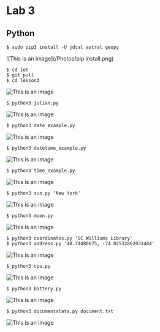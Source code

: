 # Lab 3
## Python

```ssh
$ sudo pip3 install -U jdcal astral geopy
```
![This is an image](/Photos/pip install.png)

```ssh
$ cd iot
$ git pull
$ cd lesson3
```
![This is an image]()

```ssh
$ python3 julian.py
```
![This is an image]()

```ssh
$ python3 date_example.py
```
![This is an image]()

```ssh
$ python3 datetime_example.py
```
![This is an image]()

```ssh
$ python3 time_example.py
```
![This is an image]()

```ssh
$ python3 sun.py 'New York'
```
![This is an image]()

```ssh
$ python3 moon.py
```
![This is an image]()

```ssh
$ python3 coordinates.py 'SC Williams Library'
$ python3 address.py '40.74480675, -74.02532862031404'
```
![This is an image]()

```ssh
$ python3 cpu.py
```
![This is an image]()

```ssh
$ python3 battery.py
```
![This is an image]()

```ssh
$ python3 documentstats.py document.txt
```
![This is an image]()
